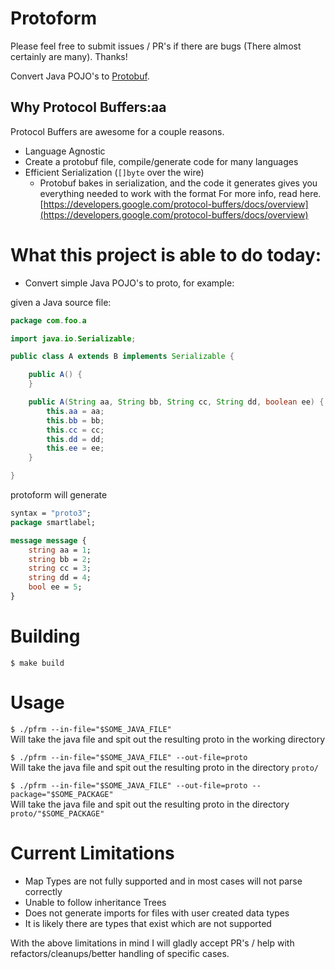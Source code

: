 # Protoform
Please feel free to submit issues / PR's if there are bugs (There almost certainly are many).
Thanks!


Convert Java POJO's to [Protobuf](https://developers.google.com/protocol-buffers/).

## Why Protocol Buffers:aa
Protocol Buffers are awesome for a couple reasons.
* Language Agnostic
 * Create a protobuf file, compile/generate code for many languages
* Efficient Serialization (`[]byte` over the wire)
  * Protobuf bakes in serialization, and the code it generates gives you everything needed to work with the format
For more info, read here. [https://developers.google.com/protocol-buffers/docs/overview](https://developers.google.com/protocol-buffers/docs/overview)


# What this project is able to do today:

* Convert simple Java POJO's to proto, for example:

given a Java source file:
```java
package com.foo.a

import java.io.Serializable;

public class A extends B implements Serializable {

    public A() {
    }

    public A(String aa, String bb, String cc, String dd, boolean ee) {
        this.aa = aa;
        this.bb = bb;
        this.cc = cc;
        this.dd = dd;
        this.ee = ee;
    }

}

```

protoform will generate

```proto
syntax = "proto3";
package smartlabel;

message message {
	string aa = 1;
	string bb = 2;
	string cc = 3;
	string dd = 4;
	bool ee = 5;
}
```

# Building
`$ make build`

# Usage
`$ ./pfrm --in-file="$SOME_JAVA_FILE"`  
Will take the java file and spit out the resulting proto in the working directory

`$ ./pfrm --in-file="$SOME_JAVA_FILE" --out-file=proto`  
Will take the java file and spit out the resulting proto in the directory `proto/`

`$ ./pfrm --in-file="$SOME_JAVA_FILE" --out-file=proto --package="$SOME_PACKAGE"`  
Will take the java file and spit out the resulting proto in the directory `proto/"$SOME_PACKAGE"`


# Current Limitations
* Map Types are not fully supported and in most cases will not parse correctly
* Unable to follow inheritance Trees
* Does not generate imports for files with user created data types
* It is likely there are types that exist which are not supported

With the above limitations in mind I will gladly accept PR's / help with refactors/cleanups/better handling of specific cases.
